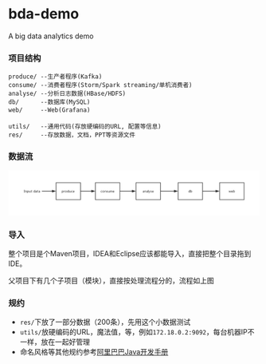# bda-demo
A big data analytics demo

### 项目结构
```text
produce/ --生产者程序(Kafka)
consume/ --消费者程序(Storm/Spark streaming/单机消费者)
analyse/ --分析日志数据(HBase/HDFS)
db/      --数据库(MySQL)
web/     --Web(Grafana)

utils/   --通用代码(存放硬编码的URL, 配置等信息)
res/     --存放数据，文档，PPT等资源文件
```

### 数据流
![模块](res/module.png)

### 导入
整个项目是个Maven项目，IDEA和Eclipse应该都能导入，直接把整个目录拖到IDE。

父项目下有几个子项目（模块），直接按处理流程分的，流程如上图

### 规约
- `res/`下放了一部分数据（200条），先用这个小数据测试
- `utils/`放硬编码的URL，魔法值，等，例如`172.18.0.2:9092`，每台机器IP不一样，放在一起好管理
- 命名风格等其他规约参考[阿里巴巴Java开发手册](https://github.com/alibaba/p3c/blob/master/阿里巴巴Java开发手册（详尽版）.pdf)